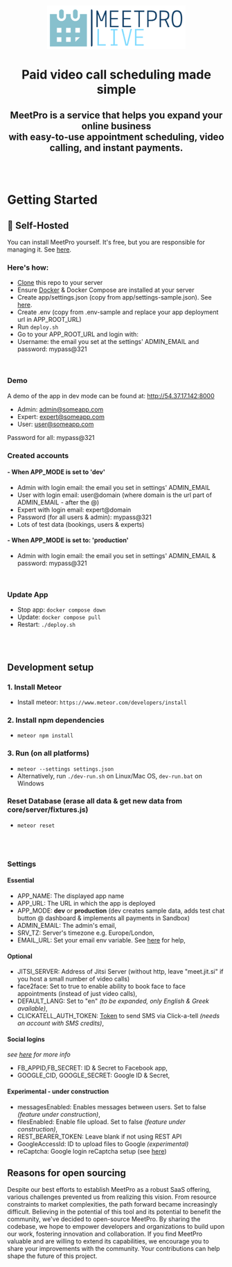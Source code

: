 <p align="center">
  <img style="height:100px;display:inline-block;" src="app/public/images/logo.png" />
  <div align="center">
    <strong><h1>Paid video call scheduling made simple</h1></strong>
  </div>
  <div align="center"><h2>MeetPro is a service that helps you expand your online business<br> with easy-to-use appointment scheduling, video calling, and instant payments.</h2></div>
</p>

<br><br>
# Getting Started

## 🏢 **Self-Hosted**

You can install MeetPro yourself. It's free, but you are responsible for managing it. See [here](#reasons-for-open-sourcing). 

### Here's how:  ###

* [Clone](https://docs.github.com/en/repositories/creating-and-managing-repositories/cloning-a-repository) this repo to your server
* Ensure [Docker](https://docs.docker.com/engine/install/ubuntu/) & Docker Compose are installed at your server
* Create app/settings.json (copy from app/settings-sample.json). See [here](#settings).
* Create .env (copy from .env-sample and replace your app deployment url in APP_ROOT_URL)
* Run ``deploy.sh``
* Go to your APP_ROOT_URL and login with:
* Username: the email you set at the settings' ADMIN_EMAIL and password: mypass@321
<br>

### Demo ###
A demo of the app in dev mode can be found at:
http://54.37.17.142:8000

- Admin: admin@someapp.com
- Expert: expert@someapp.com
- User: user@someapp.com

Password for all: mypass@321

### Created accounts ###

#### - When APP_MODE is set to 'dev' ####

* Admin with login email: the email you set in settings' ADMIN_EMAIL
* User with login email: user@domain (where domain is the url part of ADMIN_EMAIL - after the @)
* Expert with login email: expert@domain
* Password (for all users & admin): mypass@321
* Lots of test data (bookings, users & experts)

#### - When APP_MODE is set to: 'production' ####

* Admin with login email: the email you set in settings' ADMIN_EMAIL & password: mypass@321
<br>

### Update App ###
* Stop app: ``docker compose down``
* Update: ``docker compose pull``
* Restart: ``./deploy.sh``

<br><br>
## Development setup ##
### 1. Install Meteor ###

* Install meteor: ``https://www.meteor.com/developers/install``

### 2. Install npm dependencies ###

* ``meteor npm install``

### 3. Run (on all platforms) ###

* ``meteor --settings settings.json``
* Alternatively, run ``./dev-run.sh`` on Linux/Mac OS, ``dev-run.bat`` on Windows 

### Reset Database (erase all data & get new data from core/server/fixtures.js) ###

* ``meteor reset``

<br><br>

### Settings ###
#### Essential ####
* APP_NAME: The displayed app name
* APP_URL: The URL in which the app is deployed
* APP_MODE: **dev** or **production**  (dev creates sample data, adds test chat button @ dashboard & implements all payments in Sandbox)
* ADMIN_EMAIL: The admin's email,
* SRV_TZ: Server's timezone e.g. Europe/London,
* EMAIL_URL: Set your email env variable. See [here](https://docs.meteor.com/environment-variables.html#MAIL-URL) for help,
#### Optional ####
* JITSI_SERVER: Address of Jitsi Server (without http, leave "meet.jit.si" if you host a small number of video calls)
* face2face: Set to true to enable ability to book face to face appointments (instead of just video calls),
* DEFAULT_LANG: Set to "en" *(to be expanded, only English & Greek available)*,
* CLICKATELL_AUTH_TOKEN: [Token](https://docs.clickatell.com/technical-faq/api-faq/what-is-my-api-key/) to send SMS via Click-a-tell *(needs an account with SMS credits)*,
#### Social logins ####
*see [here](https://guide.meteor.com/accounts.html#oauth) for more info*
* FB_APPID,FB_SECRET: ID & Secret to Facebook app,
* GOOGLE_CID, GOOGLE_SECRET: Google ID & Secret,

#### Experimental - under construction ####
* messagesEnabled: Enables messages between users. Set to false _(feature under construction)_,
* filesEnabled: Enable file upload. Set to false *(feature under construction)*,
* REST_BEARER_TOKEN: Leave blank if not using REST API
* GoogleAccessId: ID to upload files to Google *(experimental)*
* reCaptcha: Google login reCaptcha setup (see [here](https://github.com/meteor-useraccounts/core/blob/master/Guide.md#reCaptcha-setup))

## Reasons for open sourcing ##
Despite our best efforts to establish MeetPro as a robust SaaS offering, various challenges prevented us from realizing this vision. From resource constraints to market complexities, the path forward became increasingly difficult. Believing in the potential of this tool and its potential to benefit the community, we've decided to open-source MeetPro. By sharing the codebase, we hope to empower developers and organizations to build upon our work, fostering innovation and collaboration. If you find MeetPro valuable and are willing to extend its capabilities, we encourage you to share your improvements with the community. Your contributions can help shape the future of this project.